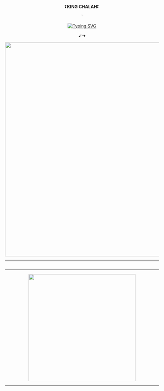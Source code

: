 <div align="center">
    ⏬<b>KING CHALAH</b>⏬</b>

  
<div align="center">
</p>
 `
 



 
 [![Typing SVG](https://readme-typing-svg.herokuapp.com?font=Rockstar-ExtraBold&color=F33A6A&lines=𝐖𝐞𝐥𝐜𝐨𝐦𝐞+𝐓𝐨+𝙆𝙄𝙉𝙂+CHALA+TECH-+𝗕𝗢𝗧.🤣;+BOT+POWERD+BY+CHALANA💕ඉතිං+කොහොමද❿😁මොකද+කරන්නෙ🇧🇷)](https://git.io/typing-svg)

➹➜

 <p align="center">
<a href="https://github.com/Chalana90/QUEEN_DIMA_MD">
    <img src=https://i.ibb.co/tmB17qd/9ce26e0fad432024.jpg"  width="700px">
</a>
<hr>

<a href="#"><img src="http://readme-typing-svg.herokuapp.com?color=ff00ab&center=true&vCenter=true&multiline=false&lines=QUEEN+DIMA+MD+OWNER+CHALAH+TECH(DARK.CYBER)" alt="">   
</p>





<hr>

<a href="https://whatsapp.com/channel/0029Vb04zWSBFLgVwEvUMB1O"><img src="https://img.shields.io/badge/Join%20Our%20WhatsApp%20Channel-red"  width="350"></a>

<hr>
